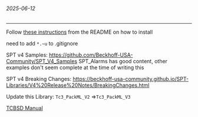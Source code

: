 ###### 2025-06-12
---
Follow [these instructions](https://github.com/Beckhoff-USA-Community/SPT-Libraries/tree/V4.0?tab=readme-ov-file#adding-this-repo-as-a-twincat-plc-library-repository) from the README on how to install

need to add `*.~u` to .gitignore

SPT v4 Samples:
https://github.com/Beckhoff-USA-Community/SPT_V4_Samples
SPT_Alarms has good content, other examples don't seem complete at the time of writing this

SPT v4 Breaking Changes:
https://beckhoff-usa-community.github.io/SPT-Libraries/V4%20Release%20Notes/BreakingChanges.html

Update this Library: `Tc3_PackML_V2` =>`Tc3_PackML_V3`

[TCBSD Manual](https://download.beckhoff.com/download/Document/ipc/embedded-pc/embedded-pc-cx/TwinCAT_BSD_en.pdf)
